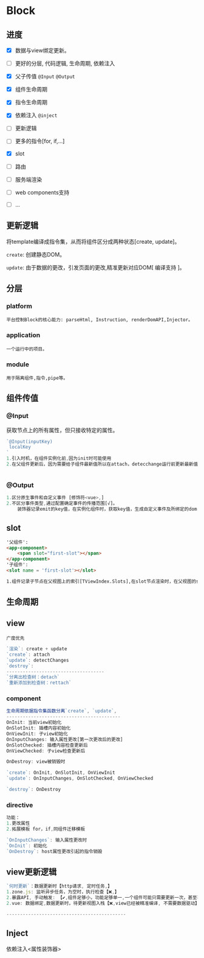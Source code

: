 # Block

## 进度

- [x] 数据与view绑定更新。
- [ ] 更好的分层, 代码逻辑, 生命周期, 依赖注入
- [x] 父子传值  `@Input` `@Output`
- [x] 组件生命周期
- [x] 指令生命周期
- [x] 依赖注入  `@inject`
- [ ] 更新逻辑
- [ ] 更多的指令[for, if,...]
- [x] slot
- [ ] 路由
- [ ] 服务端渲染
- [ ] web components支持
- [ ] ...



## 更新逻辑

将template编译成指令集，从而将组件区分成两种状态[create, update]。

`create`: 创建静态DOM。

`update`: 由于数据的更改，引发页面的更改,精准更新对应DOM[ 编译支持 ]。

## 分层

### platform

```
平台控制Block的核心能力: parseHtml, Instruction, renderDomAPI,Injector。
```

### application

```
一个运行中的项目。
```

### module

```
用于隔离组件,指令,pipe等。
```

## 组件传值

### @Input

获取节点上的所有属性，但只接收特定的属性。

```typescript
`@Input(inputKey)
 localKey
`
1.引入时机，在组件实例化前,因为init时可能使用
2.在父组件更新后，因为需要给子组件最新值所以在attach，detecchange运行前更新最新值



```

### @Output

```typescript
1.区分原生事件和自定义事件 [修饰符<vue>,]
2.不区分事件类型,通过配置确定事件的传播范围[√]。
	装饰器记录emit的key值，在实例化组件时，获取key值，生成自定义事件及所绑定的dom,在emit时触发dispatch事件
```

## slot

```html
'父组件':
<app-component>
	<span slot="first-slot"></span>
</app-component>
'子组件':
<slot name = 'first-slot'></slot>

1.组件记录子节点在父视图上的索引[TViewIndex.Slots],在slot节点渲染时，在父视图的slot中查找name匹配的节点
```

## 生命周期

## view

`广度优先`

```typescript
`渲染`: create + update
`create`: attach
`update`: detectChanges
`destroy`: 
------------------------------------
`分离出检查树：detach`
`重新添加到检查树：rettach`

```

### component

```typescript
生命周期依据指令集函数分离`create`, `update`,
------------------------------------------
OnInit: 当前view初始化
OnSlotInit: 插槽内容初始化
OnViewInit: 子view初始化
OnInputChanges: 输入属性更改[第一次更改后的更改]
OnSlotChecked: 插槽内容检查更新后
OnViewChecked: 子view检查更新后

OnDestroy: view被销毁时

`create`: OnInit, OnSlotInit, OnViewInit
`update`: OnInputChanges, OnSlotChecked, OnViewChecked

`destroy`: OnDestroy
```

### directive

```typescript
功能：
1.更改属性 
2.拓展模板 for，if,同组件迁移模板

`OnInputChanges`: 输入属性更改时
`OnInit`: 初始化
`OnDestroy`: host属性更改引起的指令销毁

```

## view更新逻辑

```typescript
`何时更新`：数据更新时【http请求, 定时任务,】
1.zone.js: 监听异步任务，为空时，执行检查【❌,】
2.暴露API, 手动触发: 【✔,组件足够小，功能足够单一,一个组件可能只需要更新一次，甚至不用更新】
2.vue: 数据绑定,数据更新时，待更新视图入栈【❌,view已经被精准编译, 不需要数据驱动】

--------------------------------------------

```

## Inject

依赖注入<属性装饰器>

```

```

